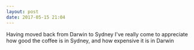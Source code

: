 ```yaml
---
layout: post
date: 2017-05-15 21:04
---
```

Having moved back from Darwin to Sydney I've really come to appreciate how good the coffee is in Sydney, and how expensive it is in Darwin
